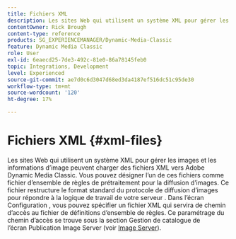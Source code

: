 ```yaml
---
title: Fichiers XML
description: Les sites Web qui utilisent un système XML pour gérer les images et les informations d’image peuvent charger des fichiers XML vers Adobe Dynamic Media Classic. En savoir plus sur les fichiers XML.
contentOwner: Rick Brough
content-type: reference
products: SG_EXPERIENCEMANAGER/Dynamic-Media-Classic
feature: Dynamic Media Classic
role: User
exl-id: 6eaecd25-7de3-492c-81e0-86a78145feb0
topic: Integrations, Development
level: Experienced
source-git-commit: ae7d0c6d3047d68ed3da4187ef516dc51c95de30
workflow-type: tm+mt
source-wordcount: '120'
ht-degree: 17%

---
```


# Fichiers XML {#xml-files}

Les sites Web qui utilisent un système XML pour gérer les images et les informations d’image peuvent charger des fichiers XML vers Adobe Dynamic Media Classic. Vous pouvez désigner l’un de ces fichiers comme fichier d’ensemble de règles de prétraitement pour la diffusion d’images. Ce fichier restructure le format standard du protocole de diffusion d’images pour répondre à la logique de travail de votre serveur . Dans l’écran Configuration , vous pouvez spécifier un fichier XML qui servira de chemin d’accès au fichier de définitions d’ensemble de règles. Ce paramétrage du chemin d’accès se trouve sous la section Gestion de catalogue de l’écran Publication Image Server (voir [Image Server](publish-setup.md#image_server)).
